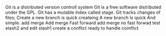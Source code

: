 Git is a distributed version controll system
Git is a  free software distributed under the GPL.
Git has a mutable index called stage.
Git tracks changes of files;
Create a new branch is quick
createing A new branch Is quick And simple.
add merge
Add merge Fast forward
add merge no fast forwad
test stash2 and edit stash1 create a conflict
ready to handle comflict

